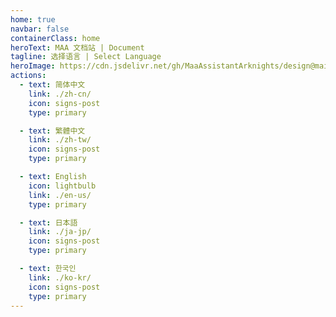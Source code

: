 ```yaml
---
home: true
navbar: false
containerClass: home
heroText: MAA 文档站 | Document
tagline: 选择语言 | Select Language
heroImage: https://cdn.jsdelivr.net/gh/MaaAssistantArknights/design@main/logo/maa-logo_512x512.png
actions:
  - text: 简体中文
    link: ./zh-cn/
    icon: signs-post
    type: primary

  - text: 繁體中文
    link: ./zh-tw/
    icon: signs-post
    type: primary

  - text: English
    icon: lightbulb
    link: ./en-us/
    type: primary

  - text: 日本語
    link: ./ja-jp/
    icon: signs-post
    type: primary

  - text: 한국인
    link: ./ko-kr/
    icon: signs-post
    type: primary
---
```

